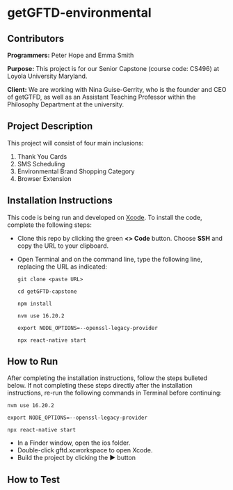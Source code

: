 # getGFTD-environmental

## Contributors
**Programmers:** Peter Hope and Emma Smith

**Purpose:** This project is for our Senior Capstone (course code: CS496) at Loyola University Maryland. 

**Client:** We are working with Nina Guise-Gerrity, who is the founder and CEO of getGTFD, as well as an Assistant Teaching Professor within the Philosophy Department at the university.

## Project Description

This project will consist of four main inclusions:
1. Thank You Cards
2. SMS Scheduling
3. Environmental Brand Shopping Category
4. Browser Extension

## Installation Instructions

This code is being run and developed on [Xcode](https://developer.apple.com/xcode/). To install the code, complete the following steps: 

* Clone this repo by clicking the green **<> Code** button. Choose **SSH** and copy the URL to your clipboard.
* Open Terminal and on the command line, type the following line, replacing the URL as indicated:

   ```
   git clone <paste URL>
   ```
   ```
   cd getGFTD-capstone
   ```
   ```
   npm install
   ```
   ```
   nvm use 16.20.2
   ```
   ```
   export NODE_OPTIONS=--openssl-legacy-provider
   ```
   ```
   npx react-native start
   ```

## How to Run

After completing the installation instructions, follow the steps bulleted below. If not completing these steps directly after the installation instructions, re-run the following commands in Terminal before continuing:

   ```
   nvm use 16.20.2
   ```
   ```
   export NODE_OPTIONS=--openssl-legacy-provider
   ```
   ```
   npx react-native start
   ```

* In a Finder window, open the ios folder.
* Double-click gftd.xcworkspace to open Xcode.
* Build the project by clicking the **▶️** button

## How to Test
